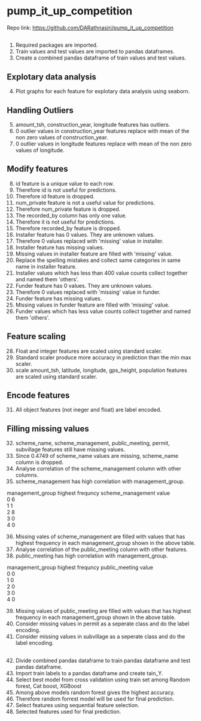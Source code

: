 # pump_it_up_competition

Repo link: https://github.com/DARathnasiri/pump_it_up_competition

##
1) Required packages are imported.<br/>
2) Train values and test values are imported to pandas dataframes.<br/>
3) Create a combined pandas dataframe of train values and test values.<br/>

## Explotary data analysis
4) Plot graphs for each feature for explotary data analysis using seaborn.<br/>

## Handling Outliers
5) amount_tsh, construction_year, longitude features has outliers.<br/>
6) 0 outlier values in construction_year features replace with mean of the non zero values of construction_year.<br/>
7) 0 outlier values in longitude features replace with mean of the non zero values of longitude.<br/>

## Modify features
8) id feature is a unique value to each row.<br/>
9) Therefore id is not useful for predictions.<br/>
10) Therefore id feature is dropped.<br/>
11) num_private feature is not a useful value for predictions.<br/>
12) Therefore num_private feature is dropped.<br/>
13) The recorded_by column has only one value.<br/>
14) Therefore it is not useful for predictions.<br/>
15) Therefore recorded_by feature is dropped.<br/>
16) Installer feature has 0 values. They are unknown values.<br/>
17) Therefore 0 values replaced with 'missing' value in installer.<br/>
18) Installer feature has missing values.<br/>
19) Missing values in installer feature are filled with 'missing' value.<br/>
21) Replace the spelling mistakes and collect same categories in same name in installer feature.<br/>
22) Installer values which has less than 400 value counts collect together and named them 'others'.<br/>
23) Funder feature has 0 values. They are unknown values.<br/>
24) Therefore 0 values replaced with 'missing' value in funder.<br/>
25) Funder feature has missing values.<br/>
26) Missing values in funder feature are filled with 'missing' value.<br/>
27) Funder values which has less value counts collect together and named them 'others'.<br/>

## Feature scaling
28) Float and integer features are scaled using standard scaler.<br/>
29) Standard scaler produce more accuracy in prediction than the min max scaler.<br/>
30) scale amount_tsh, latitude, longitude, gps_height, population features are scaled using standard scaler.<br/>

## Encode features
31) All object features (not ineger and float) are label encoded.<br/>

## Filling missing values
32) scheme_name, scheme_management, public_meeting, permit, subvillage features still have missing values.<br/>
33) Since 0.4749 of scheme_name values are missing, scheme_name column is dropped.<br/>
34) Analyse correlation of the scheme_management column with other columns.<br/>
35) scheme_management has high correlation with management_group.<br/>

management_group      highest frequncy scheme_management value<br/>
0                         6<br/>
1                         1<br/>
2                         8<br/>
3                         0<br/>
4                         0<br/>

36) Missing vales of scheme_management are filled with values that has highest frequency in each management_group shown in the above table.<br/>
37) Analyse correlation of the public_meeting column with other features.<br/>
38) public_meeting has high correlation with management_group.<br/>

management_group          highest frequncy public_meeting value<br/>
0                              0<br/>
1                              0<br/>
2                              0<br/>
3                              0<br/>
4                              0<br/>

39) Missing values of public_meeting are filled with values that has highest frequency in each management_group shown in the above table.<br/>
40) Consider missing values in permit as a seperate class and do the label encoding.<br/>
41) Consider missing values in subvillage as a seperate class and do the label encoding.<br/>

##

42) Divide combined pandas dataframe to train pandas dataframe and test pandas dataframe.<br/>
43) Import train labels to a pandas dataframe and create tain_Y.<br/>
44) Select best model from cross validation using train set among Random forest, Cat boost, XGBoost<br/>
45) Among above models random forest gives the highest accuracy.<br/>
46) Therefore random forrest model will be used for final prediction.<br/>
47) Select features using sequential feature selection.<br/>
48) Selected features used for final prediction.<br/>
